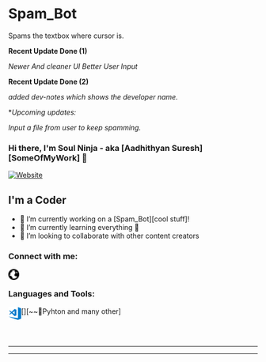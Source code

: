 # Spam_Bot

Spams the textbox where cursor is.


**Recent Update Done (1)**

*Newer And cleaner UI*
*Better User Input*

**Recent Update Done (2)**

*added dev-notes which shows the developer name.*


**Upcoming updates:*

*Input a file from user to keep spamming.*

### Hi there, I'm Soul Ninja - aka [Aadhithyan Suresh][SomeOfMyWork] 👋

[![Website](https://sproboticworks.com/user/profile/aadhithyan_17)](https://sproboticworks.com/user/profile/aadhithyan_17)

## I'm a Coder

- 🔭 I’m currently working on a [Spam_Bot][cool stuff]!
- 🌱 I’m currently learning everything 🤣
- 👯 I’m looking to collaborate with other content creators




### Connect with me:

[<img align="left" alt="codeSTACKr.com" width="22px" src="https://raw.githubusercontent.com/iconic/open-iconic/master/svg/globe.svg" />][website]

<br />

### Languages and Tools:

[<img align="left" alt="Visual Studio Code" width="26px" src="https://raw.githubusercontent.com/github/explore/80688e429a7d4ef2fca1e82350fe8e3517d3494d/topics/visual-studio-code/visual-studio-code.png" />][~~🐍Pyhton and many other]



<br />
<br />

---


---




</details>


[website]: https://sproboticworks.com/user/profile/aadhithyan_17

